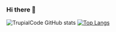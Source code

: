 ### Hi there 👋

<!--
**PFT-Repo/PFT-Repo** is a ✨ _special_ ✨ repository because its `README.md` (this file) appears on your GitHub profile.

Here are some ideas to get you started:

- 🔭 I’m currently working on ...
- 🌱 I’m currently learning ...
- 👯 I’m looking to collaborate on ...
- 🤔 I’m looking for help with ...
- 💬 Ask me about ...
- 📫 How to reach me: ...
- 😄 Pronouns: ...
- ⚡ Fun fact: ...
-->
![TrupialCode GitHub stats](https://github-readme-stats.vercel.app/api?username=PFT-Repo&show_icons=true&theme=transparent)
[![Top Langs](https://github-readme-stats.vercel.app/api/top-langs/?username=PFT-Repo&layout=compact)](https://github.com/anuraghazra/github-readme-stats)
